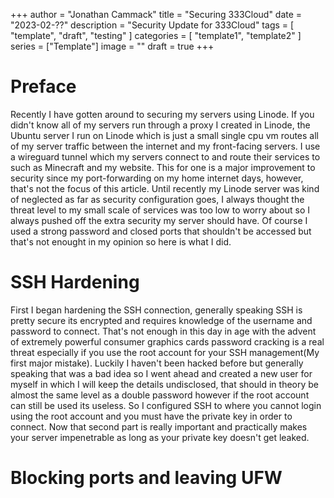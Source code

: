 +++
author = "Jonathan Cammack"
title = "Securing 333Cloud"
date = "2023-02-??"
description = "Security Update for 333Cloud"
tags = [
    "template",
    "draft",
    "testing"
]
categories = [
    "template1",
    "template2"
]
series = ["Template"]
image = ""
draft = true
+++
# Preface

Recently I have gotten around to securing my servers using Linode. If you didn't know all of my servers run through a proxy I created in Linode, the Ubuntu server I run on Linode which is just a small single cpu vm routes all of my server traffic between the internet and my front-facing servers. I use a wireguard tunnel which my servers connect to and route their services to such as Minecraft and my website. This for one is a major improvement to security since my port-forwarding on my home internet days, however, that's not the focus of this article. Until recently my Linode server was kind of neglected as far as security configuration goes, I always thought the threat level to my small scale of services was too low to worry about so I always pushed off the extra security my server should have. Of course I used a strong password and closed ports that shouldn't be accessed but that's not enought in my opinion so here is what I did.

# SSH Hardening
First I began hardening the SSH connection, generally speaking SSH is pretty secure its encrypted and requires knowledge of the username and password to connect. That's not enough in this day in age with the advent of extremely powerful consumer graphics cards password cracking is a real threat especially if you use the root account for your SSH management(My first major mistake). Luckily I haven't been hacked before but generally speaking that was a bad idea so I went ahead and created a new user for myself in which I will keep the details undisclosed, that should in theory be almost the same level as a double password however if the root account can still be used its useless. So I configured SSH to where you cannot login using the root account and you must have the private key in order to connect. Now that second part is really important and practically makes your server impenetrable as long as your private key doesn't get leaked. 

# Blocking ports and leaving UFW